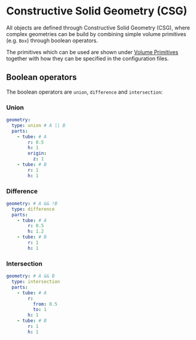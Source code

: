 # Constructive Solid Geometry (CSG)

All objects are defined through Constructive Solid Geometry (CSG),
where complex geometries can be build by combining simple volume primitives (e.g. `Box`)
through boolean operators. 

The primitives which can be used are shown under [Volume Primitives](@ref) together with how they
can be specified in the configuration files.
## Boolean operators

The boolean operators are `union`, `difference` and `intersection`:
### Union

```yaml
geometry:
  type: union # A || B
  parts:
    - tube: # A
        r: 0.5
        h: 1
        origin: 
          z: 1
    - tube: # B
        r: 1
        h: 1
```

### Difference

```yaml
geometry: # A && !B
  type: difference
  parts:
    - tube: # A
        r: 0.5
        h: 1.2
    - tube: # B
        r: 1
        h: 1
```

### Intersection

```yaml
geometry: # A && B
  type: intersection
  parts:
    - tube: # A
        r: 
          from: 0.5
          to: 1
        h: 1
    - tube: # B
        r: 1
        h: 1
```
